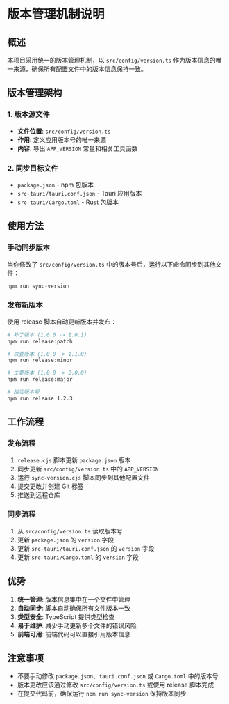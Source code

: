 # 版本管理机制说明

## 概述

本项目采用统一的版本管理机制，以 `src/config/version.ts` 作为版本信息的唯一来源，确保所有配置文件中的版本信息保持一致。

## 版本管理架构

### 1. 版本源文件
- **文件位置**: `src/config/version.ts`
- **作用**: 定义应用版本号的唯一来源
- **内容**: 导出 `APP_VERSION` 常量和相关工具函数

### 2. 同步目标文件
- `package.json` - npm 包版本
- `src-tauri/tauri.conf.json` - Tauri 应用版本
- `src-tauri/Cargo.toml` - Rust 包版本

## 使用方法

### 手动同步版本
当你修改了 `src/config/version.ts` 中的版本号后，运行以下命令同步到其他文件：

```bash
npm run sync-version
```

### 发布新版本
使用 release 脚本自动更新版本并发布：

```bash
# 补丁版本 (1.0.0 -> 1.0.1)
npm run release:patch

# 次要版本 (1.0.0 -> 1.1.0)
npm run release:minor

# 主要版本 (1.0.0 -> 2.0.0)
npm run release:major

# 指定版本号
npm run release 1.2.3
```

## 工作流程

### 发布流程
1. `release.cjs` 脚本更新 `package.json` 版本
2. 同步更新 `src/config/version.ts` 中的 `APP_VERSION`
3. 运行 `sync-version.cjs` 脚本同步到其他配置文件
4. 提交更改并创建 Git 标签
5. 推送到远程仓库

### 同步流程
1. 从 `src/config/version.ts` 读取版本号
2. 更新 `package.json` 的 `version` 字段
3. 更新 `src-tauri/tauri.conf.json` 的 `version` 字段
4. 更新 `src-tauri/Cargo.toml` 的 `version` 字段

## 优势

1. **统一管理**: 版本信息集中在一个文件中管理
2. **自动同步**: 脚本自动确保所有文件版本一致
3. **类型安全**: TypeScript 提供类型检查
4. **易于维护**: 减少手动更新多个文件的错误风险
5. **前端可用**: 前端代码可以直接引用版本信息

## 注意事项

- 不要手动修改 `package.json`、`tauri.conf.json` 或 `Cargo.toml` 中的版本号
- 版本更改应该通过修改 `src/config/version.ts` 或使用 release 脚本完成
- 在提交代码前，确保运行 `npm run sync-version` 保持版本同步